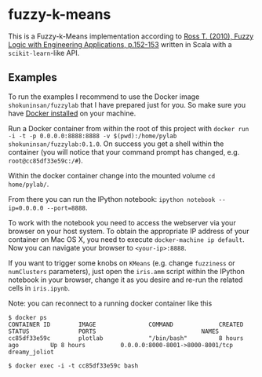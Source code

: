 # fuzzy-k-means

This is a Fuzzy-k-Means implementation according to [Ross T. (2010), Fuzzy Logic with Engineering Applications, p.152-153](http://www.amazon.de/Fuzzy-Logic-Engineering-Applications-Timothy/dp/047074376X) written in Scala with a `scikit-learn`-like API.

## Examples
To run the examples I recommend to use the Docker image `shokuninsan/fuzzylab` that I have prepared just for you. So make sure you have [Docker installed](https://docs.docker.com/engine/installation/) on your machine.

Run a Docker container from within the root of this project with `docker run -i -t -p 0.0.0.0:8888:8888 -v $(pwd):/home/pylab shokuninsan/fuzzylab:0.1.0`. On success you get a shell within the container (you will notice that your command prompt has changed, e.g. `root@cc85df33e59c:/#`).

Within the docker container change into the mounted volume `cd home/pylab/`.

From there you can run the IPython notebook: `ipython notebook --ip=0.0.0.0 --port=8888`.

To work with the notebook you need to access the webserver via your browser on your host system. To obtain the appropriate IP address of your container on Mac OS X, you need to execute `docker-machine ip default`. Now you can navigate your browser to `<your-ip>:8888`.

If you want to trigger some knobs on `KMeans` (e.g. change `fuzziness` or `numClusters` parameters), just open the `iris.amm` script within the IPython notebook in your browser, change it as you desire and re-run the related cells in `iris.ipynb`.

Note: you can reconnect to a running docker container like this

	$ docker ps
	CONTAINER ID        IMAGE               COMMAND             CREATED             STATUS              PORTS                              NAMES
	cc85df33e59c        plotlab             "/bin/bash"         8 hours ago         Up 8 hours          0.0.0.0:8000-8001->8000-8001/tcp   dreamy_joliot

	$ docker exec -i -t cc85df33e59c bash
